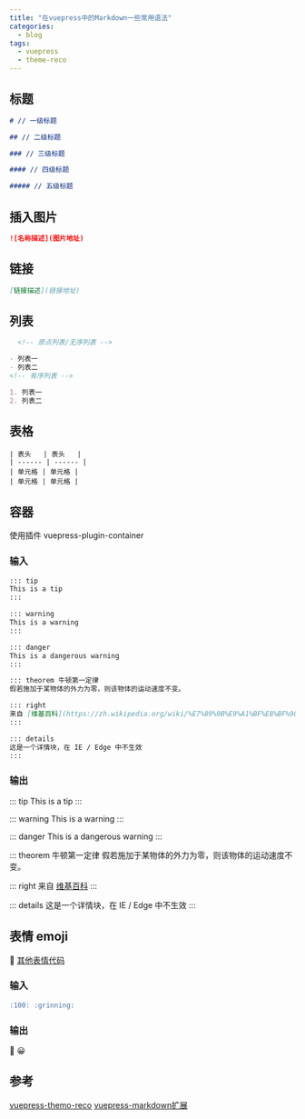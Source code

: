 ```yaml
---
title: "在vuepress中的Markdown一些常用语法"
categories:
  - blog
tags:
  - vuepress
  - theme-reco
---
```


## 标题

```md
# // 一级标题

## // 二级标题

### // 三级标题

#### // 四级标题

##### // 五级标题
```

## 插入图片

```md
![名称描述](图片地址)
```

## 链接

```md
[链接描述](链接地址)
```

## 列表

```md
  <!-- 原点列表/无序列表 -->

- 列表一
- 列表二
<!-- 有序列表 -->

1. 列表一
2. 列表二
```

## 表格

```
| 表头   | 表头   |
| ------ | ------ |
| 单元格 | 单元格 |
| 单元格 | 单元格 |
```

## 容器

使用插件 vuepress-plugin-container

### 输入

```md
::: tip
This is a tip
:::

::: warning
This is a warning
:::

::: danger
This is a dangerous warning
:::

::: theorem 牛顿第一定律
假若施加于某物体的外力为零，则该物体的运动速度不变。

::: right
来自 [维基百科](https://zh.wikipedia.org/wiki/%E7%89%9B%E9%A1%BF%E8%BF%90%E5%8A%A8%E5%AE%9A%E5%BE%8B)
:::

::: details
这是一个详情块，在 IE / Edge 中不生效
:::
```

### 输出

::: tip
This is a tip
:::

::: warning
This is a warning
:::

::: danger
This is a dangerous warning
:::

::: theorem 牛顿第一定律
假若施加于某物体的外力为零，则该物体的运动速度不变。

::: right
来自 [维基百科](https://zh.wikipedia.org/wiki/%E7%89%9B%E9%A1%BF%E8%BF%90%E5%8A%A8%E5%AE%9A%E5%BE%8B)
:::

::: details
这是一个详情块，在 IE / Edge 中不生效
:::

## 表情 emoji

:tada: [其他表情代码](https://github.com/markdown-it/markdown-it-emoji/blob/master/lib/data/full.json)

### 输入

```md
:100: :grinning:
```

### 输出

:100: :grinning:

## 参考

[vuepress-themo-reco](https://vuepress-theme-reco.recoluan.com/views/1.x/syntax.html)
[vuepress-markdown扩展](https://vuepress.vuejs.org/zh/guide/markdown.html)